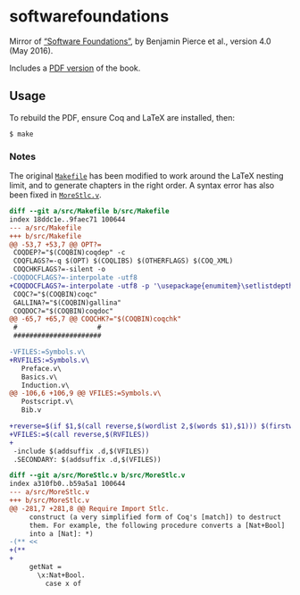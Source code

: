 # softwarefoundations

Mirror of [“Software Foundations”](http://www.cis.upenn.edu/~bcpierce/sf/), by Benjamin Pierce et al., version 4.0 (May 2016).

Includes a [PDF version](doc/pdf/pierce-2016.pdf) of the book.

## Usage

To rebuild the PDF, ensure Coq and LaTeX are installed, then:

```
$ make
```

### Notes

The original [`Makefile`](src/Makefile) has been modified to work around the LaTeX nesting limit, and to generate chapters in the right order.  A syntax error has also been fixed in [`MoreStlc.v`](src/MoreStlc.v).

```diff
diff --git a/src/Makefile b/src/Makefile
index 18ddc1e..9faec71 100644
--- a/src/Makefile
+++ b/src/Makefile
@@ -53,7 +53,7 @@ OPT?=
 COQDEP?="$(COQBIN)coqdep" -c
 COQFLAGS?=-q $(OPT) $(COQLIBS) $(OTHERFLAGS) $(COQ_XML)
 COQCHKFLAGS?=-silent -o
-COQDOCFLAGS?=-interpolate -utf8
+COQDOCFLAGS?=-interpolate -utf8 -p '\usepackage{enumitem}\setlistdepth{9}\setlist[itemize,1]{label=$$\bullet$$}\setlist[itemize,2]{label=$$\bullet$$}\setlist[itemize,3]{label=$$\bullet$$}\setlist[itemize,4]{label=$$\bullet$$}\setlist[itemize,5]{label=$$\bullet$$}\setlist[itemize,6]{label=$$\bullet$$}\setlist[itemize,7]{label=$$\bullet$$}\setlist[itemize,8]{label=$$\bullet$$}\setlist[itemize,9]{label=$$\bullet$$}\renewlist{itemize}{itemize}{9}'
 COQC?="$(COQBIN)coqc"
 GALLINA?="$(COQBIN)gallina"
 COQDOC?="$(COQBIN)coqdoc"
@@ -65,7 +65,7 @@ COQCHK?="$(COQBIN)coqchk"
 #                    #
 ######################

-VFILES:=Symbols.v\
+RVFILES:=Symbols.v\
   Preface.v\
   Basics.v\
   Induction.v\
@@ -106,6 +106,9 @@ VFILES:=Symbols.v\
   Postscript.v\
   Bib.v

+reverse=$(if $1,$(call reverse,$(wordlist 2,$(words $1),$1))) $(firstword $1)
+VFILES:=$(call reverse,$(RVFILES))
+
 -include $(addsuffix .d,$(VFILES))
 .SECONDARY: $(addsuffix .d,$(VFILES))

diff --git a/src/MoreStlc.v b/src/MoreStlc.v
index a310fb0..b59a5a1 100644
--- a/src/MoreStlc.v
+++ b/src/MoreStlc.v
@@ -281,7 +281,8 @@ Require Import Stlc.
     construct (a very simplified form of Coq's [match]) to destruct
     them. For example, the following procedure converts a [Nat+Bool]
     into a [Nat]: *)
-(** <<
+(**
+
     getNat =
       \x:Nat+Bool.
         case x of
```
